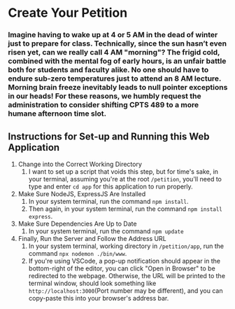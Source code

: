 # Create Your Petition
### Imagine having to wake up at 4 or 5 AM in the dead of winter just to prepare for class. Technically, since the sun hasn’t even risen yet, can we really call 4 AM "morning"? The frigid cold, combined with the mental fog of early hours, is an unfair battle both for students and faculty alike. No one should have to endure sub-zero temperatures just to attend an 8 AM lecture. Morning brain freeze inevitably leads to null pointer exceptions in our heads! For these reasons, we humbly request the administration to consider shifting CPTS 489 to a more humane afternoon time slot.
## Instructions for Set-up and Running this Web Application
1. Change into the Correct Working Directory
    1. I want to set up a script that voids this step, but for time's sake, in your terminal, assuming you're at the root `/petition`, you'll need to type and enter `cd app` for this application to run properly.
2. Make Sure NodeJS, ExpressJS Are Installed
    1. In your system terminal, run the command `npm install`.
    2. Then again, in your system terminal, run the command `npm install express`.
3. Make Sure Dependencies Are Up to Date
    1. In your system terminal, run the command `npm update`
4. Finally, Run the Server and Follow the Address URL
    1. In your system terminal, working directory in `/petition/app`, run the command `npx nodemon ./bin/www`.
    2. If you're using VSCode, a pop-up notification should appear in the bottom-right of the editor, you can click "Open in Browser" to be redirected to the webpage. Otherwise, the URL will be printed to the terminal window, should look something like `http://localhost:3000`(Port number may be different), and you can copy-paste this into your browser's address bar.
